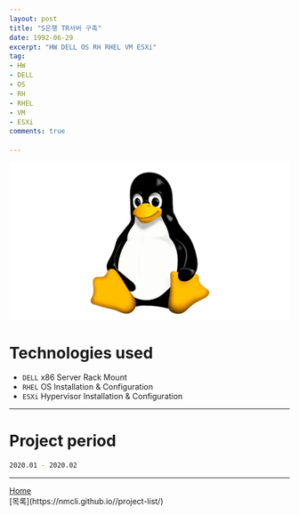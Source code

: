 ```yaml
---
layout: post
title: "S은행 TR서버 구축"
date: 1992-06-29
excerpt: "HW DELL OS RH RHEL VM ESXi"
tag:
- HW
- DELL
- OS
- RH
- RHEL
- VM
- ESXi
comments: true

---
```


![Untitled](/assets/img/linux_logo.png)
# Technologies used
* `DELL` x86 Server Rack Mount
* `RHEL` OS Installation & Configuration
* `ESXi` Hypervisor Installation & Configuration

---

# Project period
```bash
2020.01 - 2020.02
```
---

<div markdown="0"><a href="#" class="btn">Home</a></div>
[목록](https://nmcli.github.io//project-list/)

